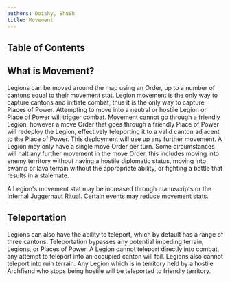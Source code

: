 ```yaml
---
authors: Doishy, ShuSh
title: Movement
---
```


## Table of Contents

## What is Movement?

Legions can be moved around the map using an Order, up to a number of cantons equal to their movement stat. Legion movement is the only way to capture cantons and initiate combat, thus it is the only way to capture Places of Power. Attempting to move into a neutral or hostile Legion or Place of Power will trigger combat. Movement cannot go through a friendly Legion, however a move Order that goes through a friendly Place of Power will redeploy the Legion, effectively teleporting it to a valid canton adjacent to the Place of Power. This deployment will use up any further movement. A Legion may only have a single move Order per turn. Some circumstances will halt any further movement in the move Order, this includes moving into enemy territory without having a hostile diplomatic status, moving into swamp or lava terrain without the appropriate ability, or fighting a battle that results in a stalemate.

A Legion's movement stat may be increased through manuscripts or the Infernal Juggernaut Ritual. Certain events may reduce movement stats.

## Teleportation

Legions can also have the ability to teleport, which by default has a range of three cantons. Teleportation bypasses any potential impeding terrain, Legions, or Places of Power. A Legion cannot teleport directly into combat, any attempt to teleport into an occupied canton will fail. Legions also cannot teleport into ruin terrain. Any Legion which is in territory held by a hostile Archfiend who stops being hostile will be teleported to friendly territory.
